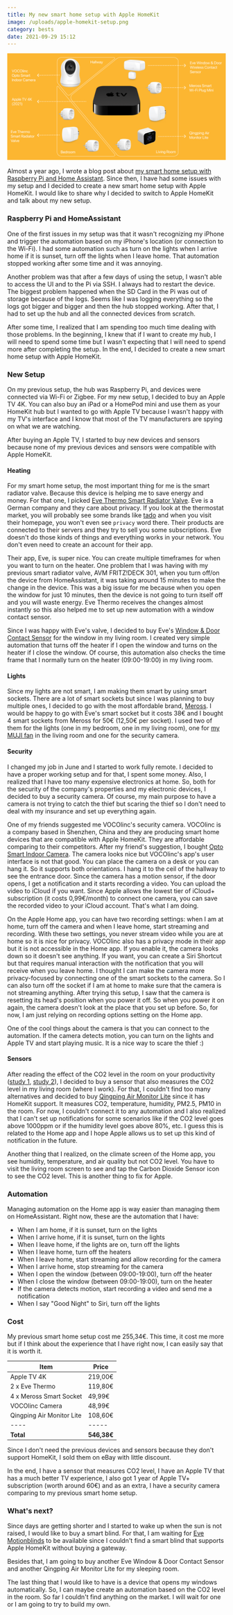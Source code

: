 ```yaml
---
title: My new smart home setup with Apple HomeKit
image: /uploads/apple-homekit-setup.png
category: bests
date: 2021-09-29 15:12
---
```


![Apple HomeKit setup](/uploads/apple-homekit-setup.png)

Almost a year ago, I wrote a blog post about [my smart home setup with Raspberry Pi and Home Assistant](https://mertbulan.com/2020/12/20/my-smart-home-setup-with-raspberry-pi-and-home-assistant/). Since then, I have had some issues with my setup and I decided to create a new smart home setup with Apple HomeKit. I would like to share why I decided to switch to Apple HomeKit and talk about my new setup.

### Raspberry Pi and HomeAssistant

One of the first issues in my setup was that it wasn't recognizing my iPhone and trigger the automation based on my iPhone's location (or connection to the Wi-Fi). I had some automation such as turn on the lights when I arrive home if it is sunset, turn off the lights when I leave home. That automation stopped working after some time and it was annoying. 

Another problem was that after a few days of using the setup, I wasn't able to access the UI and to the Pi via SSH. I always had to restart the device. The biggest problem happened when the SD Card in the Pi was out of storage because of the logs. Seems like I was logging everything so the logs got bigger and bigger and then the hub stopped working. After that, I had to set up the hub and all the connected devices from scratch.

After some time, I realized that I am spending too much time dealing with those problems. In the beginning, I knew that if I want to create my hub, I will need to spend some time but I wasn't expecting that I will need to spend more after completing the setup. In the end, I decided to create a new smart home setup with Apple HomeKit.


### New Setup

On my previous setup, the hub was Raspberry Pi, and devices were connected via Wi-Fi or Zigbee. For my new setup, I decided to buy an Apple TV 4K. You can also buy an iPad or a HomePod mini and use them as your HomeKit hub but I wanted to go with Apple TV because I wasn't happy with my TV's interface and I know that most of the TV manufacturers are spying on what we are watching.

After buying an Apple TV, I started to buy new devices and sensors because none of my previous devices and sensors were compatible with Apple HomeKit.

#### Heating

For my smart home setup, the most important thing for me is the smart radiator valve. Because this device is helping me to save energy and money. For that one, I picked [Eve Thermo Smart Radiator Valve](https://www.evehome.com/en/eve-thermo). Eve is a German company and they care about privacy. If you look at the thermostat market, you will probably see some brands like [tado](https://www.tado.com/de-en/) and when you visit their homepage, you won't even see `privacy` word there. Their products are connected to their servers and they try to sell you some subscriptions. Eve doesn't do those kinds of things and everything works in your network. You don't even need to create an account for their app.

Their app, Eve, is super nice. You can create multiple timeframes for when you want to turn on the heater. One problem that I was having with my previous smart radiator valve, AVM FRITZ!DECK 301, when you turn off/on the device from HomeAssistant, it was taking around 15 minutes to make the change in the device. This was a big issue for me because when you open the window for just 10 minutes, then the device is not going to turn itself off and you will waste energy. Eve Thermo receives the changes almost instantly so this also helped me to set up new automation with a window contact sensor.

Since I was happy with Eve's valve, I decided to buy Eve's [Window & Door Contact Sensor](https://www.evehome.com/en/eve-door-window) for the window in my living room. I created very simple automation that turns off the heater if I open the window and turns on the heater if I close the window. Of course, this automation also checks the time frame that I normally turn on the heater (09:00-19:00) in my living room.

#### Lights

Since my lights are not smart, I am making them smart by using smart sockets. There are a lot of smart sockets but since I was planning to buy multiple ones, I decided to go with the most affordable brand, [Meross](https://meross.com/Detail/58/Smart%20Wi-Fi%20Plug%20Mini). I would be happy to go with Eve's smart socket but it costs 38€ and I bought 4 smart sockets from Meross for 50€ (12,50€ per socket). I used two of them for the lights (one in my bedroom, one in my living room), one for [my MUJI fan](https://www.muji.eu/pages/online.asp?PID=9739&qclr=4550002435752) in the living room and one for the security camera.

#### Security

I changed my job in June and I started to work fully remote. I decided to have a proper working setup and for that, I spent some money. Also, I realized that I have too many expensive electronics at home. So, both for the security of the company's properties and my electronic devices, I decided to buy a security camera. Of course, my main purpose to have a camera is not trying to catch the thief but scaring the thief so I don't need to deal with my insurance and set up everything again.

One of my friends suggested me VOCOlinc's security camera. VOCOlinc is a company based in Shenzhen, China and they are producing smart home devices that are compatible with Apple HomeKit. They are affordable comparing to their competitors. After my friend's suggestion, I bought [Opto Smart Indoor Camera](https://www.vocolinc.com/products/opto-smart-indoor-camera-vc1-us). The camera looks nice but VOCOlinc's app's user interface is not that good. You can place the camera on a desk or you can hang it. So it supports both orientations. I hang it to the ceil of the hallway to see the entrance door. Since the camera has a motion sensor, if the door opens, I get a notification and it starts recording a video. You can upload the video to iCloud if you want. Since Apple allows the lowest tier of iCloud+ subscription (it costs 0,99€/month) to connect one camera, you can save the recorded video to your iCloud account. That's what I am doing.

On the Apple Home app, you can have two recording settings: when I am at home, turn off the camera and when I leave home, start streaming and recording. With these two settings, you never stream video while you are at home so it is nice for privacy. VOCOlinc also has a privacy mode in their app but it is not accessible in the Home app. If you enable it, the camera looks down so it doesn't see anything. If you want, you can create a Siri Shortcut but that requires manual interaction with the notification that you will receive when you leave home. I thought I can make the camera more privacy-focused by connecting one of the smart sockets to the camera. So I can also turn off the socket if I am at home to make sure that the camera is not streaming anything. After trying this setup, I saw that the camera is resetting its head's position when you power it off. So when you power it on again, the camera doesn't look at the place that you set up before. So, for now, I am just relying on recording options setting on the Home app.

One of the cool things about the camera is that you can connect to the automation. If the camera detects motion, you can turn on the lights and Apple TV and start playing music. It is a nice way to scare the thief :)

#### Sensors

After reading the effect of the CO2 level in the room on your productivity ([study 1](https://ehp.niehs.nih.gov/doi/full/10.1289/ehp.1510037#:~:text=Results%3A,independently%20associated%20with%20cognitive%20scores.), [study 2](https://journals.sagepub.com/doi/full/10.1177/0143624418790129)), I decided to buy a sensor that also measures the CO2 level in my living room (where I work). For that, I couldn't find too many alternatives and decided to buy [Qingping Air Monitor Lite](https://www.qingping.co/air-monitor-lite/overview) since it has HomeKit support. It measures CO2, temperature, humidity, PM2.5, PM10 in the room. For now, I couldn't connect it to any automation and I also realized that I can't set up notifications for some scenarios like if the CO2 level goes above 1000ppm or if the humidity level goes above 80%, etc. I guess this is related to the Home app and I hope Apple allows us to set up this kind of notification in the future.

Another thing that I realized, on the climate screen of the Home app, you see humidity, temperature, and air quality but not CO2 level. You have to visit the living room screen to see and tap the Carbon Dioxide Sensor icon to see the CO2 level. This is another thing to fix for Apple.


### Automation

Managing automation on the Home app is way easier than managing them on HomeAssistant. Right now, these are the automation that I have:

- When I am home, if it is sunset, turn on the lights
- When I arrive home, if it is sunset, turn on the lights
- When I leave home, if the lights are on, turn off the lights
- When I leave home, turn off the heaters
- When I leave home, start streaming and allow recording for the camera
- When I arrive home, stop streaming for the camera
- When I open the window (between 09:00-19:00), turn off the heater
- When I close the window (between 09:00-19:00), turn on the heater
- If the camera detects motion, start recording a video and send me a notification
- When I say "Good Night" to Siri, turn off the lights


### Cost

My previous smart home setup cost me 255,34€. This time, it cost me more but if I think about the experience that I have right now, I can easily say that it is worth it. 

|Item|Price|
|----|-----|
|Apple TV 4K|219,00€|
|2 x Eve Thermo|119,80€|
|4 x Meross Smart Socket|49,99€|
|VOCOlinc Camera|48,99€|
|Qingping Air Monitor Lite|108,60€|
|----|-----|
|**Total**|**546,38€**|


Since I don't need the previous devices and sensors because they don't support HomeKit, I sold them on eBay with little discount.

In the end, I have a sensor that measures CO2 level, I have an Apple TV that has a much better TV experience, I also got 1 year of Apple TV+ subscription (worth around 60€) and as an extra, I have a security camera comparing to my previous smart home setup.


### What's next?

Since days are getting shorter and I started to wake up when the sun is not raised, I would like to buy a smart blind. For that, I am waiting for [Eve Motionblinds](https://motionblinds.com/eve/) to be available since I couldn't find a smart blind that supports Apple HomeKit without buying a gateway.

Besides that, I am going to buy another Eve Window & Door Contact Sensor and another Qingping Air Monitor Lite for my sleeping room. 

The last thing that I would like to have is a device that opens my windows automatically. So, I can maybe create an automation based on the CO2 level in the room. So far I couldn't find anything on the market. I will wait for one or I am going to try to build my own. 

